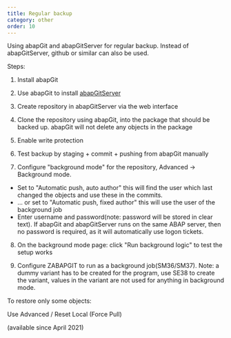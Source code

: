```yaml
---
title: Regular backup
category: other
order: 10
---
```


Using abapGit and abapGitServer for regular backup. Instead of abapGitServer, github or similar can also be used.

Steps:

1. Install abapGit

2. Use abapGit to install [abapGitServer](https://github.com/larshp/abapGitServer)

3. Create repository in abapGitServer via the web interface

4. Clone the repository using abapGit, into the package that should be backed up. abapGit will not delete any objects in the package

5. Enable write protection

6. Test backup by staging + commit + pushing from abapGit manually

7. Configure "background mode" for the repository, Advanced -> Background mode.
* Set to "Automatic push, auto author" this will find the user which last changed the objects and use these in the commits.
* ... or set to "Automatic push, fixed author" this will use the user of the background job
* Enter username and password(note: password will be stored in clear text). If abapGit and abapGitServer runs on the same ABAP server, then no password is required, as it will automatically use logon tickets.

8. On the background mode page: click "Run background logic" to test the setup works

9. Configure ZABAPGIT to run as a background job(SM36/SM37). Note: a dummy variant has to be created for the program, use SE38 to create the variant, values in the variant are not used for anything in background mode.

To restore only some objects:

Use Advanced / Reset Local (Force Pull)

(available since April 2021)
